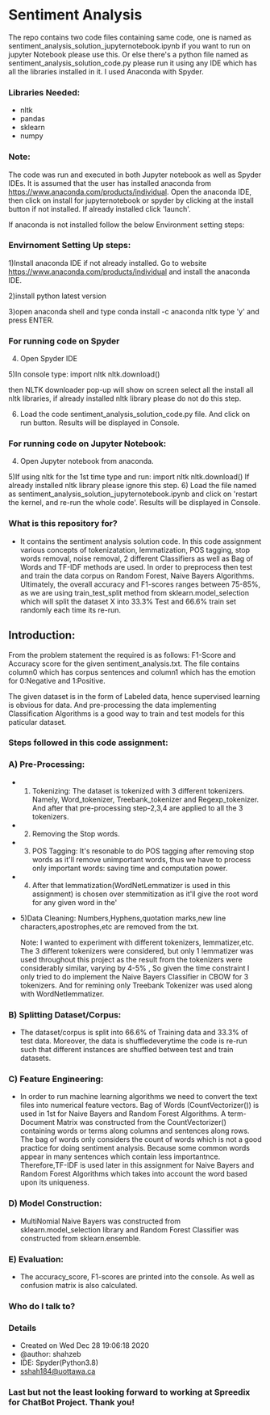 # Sentiment Analysis #

The repo contains two code files containing same code, one is named as sentiment_analysis_solution_jupyternotebook.ipynb if you want to run on jupyter Notebook please use this. Or else there's a python file named as sentiment_analysis_solution_code.py please run it using any IDE which has all the libraries installed in it. I used Anaconda with Spyder.

### Libraries Needed:
   * nltk
   * pandas
   * sklearn
   * numpy


### Note:
  The code was run and executed in both Jupyter notebook as well as Spyder IDEs. It is assumed that the user has installed anaconda from https://www.anaconda.com/products/individual. Open the anaconda IDE, then click on install for jupyternotebook or spyder by clicking at the install button if not installed. If already installed click 'launch'.

If anaconda is not installed follow the below Environment setting steps:

### Envirnoment Setting Up steps:
   1)Install anaconda IDE if not already installed. Go to website https://www.anaconda.com/products/individual and install the anaconda IDE.
   
   2)install python latest version
   
   3)open anaconda shell and type 
conda install -c anaconda nltk
type 'y' and press ENTER.

### For running code on Spyder

   4) Open Spyder IDE 
   
   5)In console type: 
import nltk
nltk.download()

then NLTK downloader pop-up will show on screen select all the install all nltk libraries, if already installed nltk library please do not do this step.

   6) Load the code sentiment_analysis_solution_code.py file. And click on run button. Results will be displayed in Console.

### For running code on Jupyter Notebook:

   4) Open Jupyter notebook from anaconda. 
   
   5)If using nltk for the 1st time type and run:
import nltk
nltk.download()
	If already installed nltk library please ignore this step.
    6) Load the file named as sentiment_analysis_solution_jupyternotebook.ipynb and click on 'restart the kernel, and re-run the whole code'. Results will be displayed in Console.

### What is this repository for? ###

* It contains the sentiment analysis solution code. In this code assignment various concepts of tokenizatation, lemmatization, POS tagging, stop words removal, noise removal, 2 different Classifiers as well as Bag of Words and TF-IDF methods are used. In order to preprocess then test and train the data corpus on Random Forest, Naive Bayers Algorithms. Ultimately, the overall accuracy and F1-scores ranges between 75-85%, as we are using train_test_split method from sklearn.model_selection which will split the dataset X into 33.3% Test and 66.6% train set randomly each time its re-run. 
## Introduction: ##
From the problem statement the required is as follows: F1-Score and Accuracy score for the given sentiment_analysis.txt. The file contains column0 which has corpus sentences and 
column1 which has the emotion for 0:Negative and 1:Positive.

The given dataset is in the form of Labeled data, hence supervised learning is obvious for data. And pre-processing the data implementing Classification Algorithms is a good way to train and test models for this paticular dataset.

### Steps followed in this code assignment: 

###  A) Pre-Processing:
 * 1) Tokenizing: The dataset is tokenized with 3 different tokenizers. Namely, Word_tokenizer, Treebank_tokenizer and Regexp_tokenizer. And after that pre-processing step-2,3,4 are applied to
        all the 3 tokenizers. 
 * 2) Removing the Stop words.
 * 3) POS Tagging: It's resonable to do POS tagging after removing stop words as it'll remove unimportant words, thus we have to process only important words: saving time and computation power.
*  4) After that lemmatization(WordNetLemmatizer is used in this assignment) is chosen over stemmitization as it'll give the root word for any given word in the'     
*  5)Data Cleaning: Numbers,Hyphens,quotation marks,new line characters,apostrophes,etc 
        are removed from the txt.
    
   Note: I wanted to experiment with different tokenizers, lemmatizer,etc. The 3 different tokenizers 
   were considered, but only 1 lemmatizer was used throughout this project as the result from the
   tokenizers were considerably similar, varying by 4-5% , So given the time constraint I 
   only tried to do implement the Naive Bayers Classifier in CBOW for 3 tokenizers. And for 
   remining only Treebank Tokenizer was used along with WordNetlemmatizer.

### B) Splitting Dataset/Corpus: ###
* The dataset/corpus is split into 66.6% of Training data and 33.3% of test data. Moreover, the data is shuffledeverytime the code is re-run such that different instances 
       are shuffled between test and train datasets.

### C) Feature Engineering: ###

* In order to run machine learning algorithms we need to convert the text files into numerical feature vectors. Bag of Words (CountVectorizer()) is used
    in 1st for Naive Bayers and Random Forest Algorithms. A term-Document Matrix was constructed from the CountVectorizer() containing words or terms along columns and sentences along rows.
    The bag of words only considers the count of words which is not a good practice for doing sentiment analysis. Because some common words appear in many sentences which contain less importantnce. 
    Therefore,TF-IDF is used later in this assignment for Naive Bayers and Random Forest Algorithms which takes into account the word based upon its uniqueness.

### D) Model Construction: ###

* MultiNomial Naive Bayers was constructed from sklearn.model_selection library and Random Forest Classifier was constructed from sklearn.ensemble.

### E) Evaluation: ###

* The accuracy_score, F1-scores are printed into the console. As well as confusion matrix is also calculated.

### Who do I talk to? ###
### Details ###
* Created on Wed Dec 28 19:06:18 2020
* @author: shahzeb
* IDE: Spyder(Python3.8)
* sshah184@uottawa.ca


### Last but not the least looking forward to working at Spreedix for ChatBot Project. Thank you!